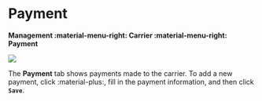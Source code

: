 # Payment

**Management :material-menu-right: Carrier :material-menu-right: Payment**

<img src= "/carrier/img/carrierpayment.png">

The **Payment** tab shows payments made to the carrier. To add a new payment, click :material-plus:, fill in the payment information, and then click **`Save`**.
